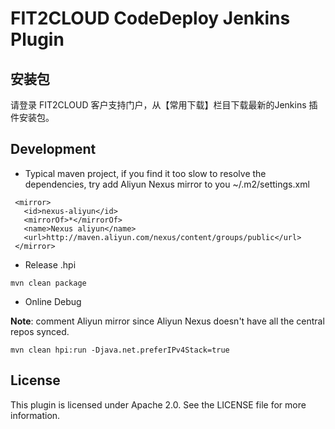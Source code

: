 FIT2CLOUD CodeDeploy Jenkins Plugin
=============================

安装包
----------

请登录 FIT2CLOUD 客户支持门户，从【常用下载】栏目下载最新的Jenkins 插件安装包。


Development
----------

- Typical maven project, if you find it too slow to resolve the dependencies, try add Aliyun Nexus mirror to you ~/.m2/settings.xml

```
 <mirror>
   <id>nexus-aliyun</id>
   <mirrorOf>*</mirrorOf>
   <name>Nexus aliyun</name>
   <url>http://maven.aliyun.com/nexus/content/groups/public</url>
 </mirror> 
```

- Release .hpi

```
mvn clean package
```

- Online Debug

**Note**: comment Aliyun mirror since Aliyun Nexus doesn't have all the central repos synced.

```
mvn clean hpi:run -Djava.net.preferIPv4Stack=true
```

License
-------

This plugin is licensed under Apache 2.0. See the LICENSE file for more information.
